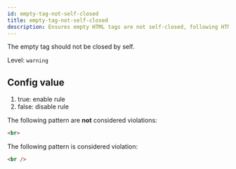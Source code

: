 ```yaml
---
id: empty-tag-not-self-closed
title: empty-tag-not-self-closed
description: Ensures empty HTML tags are not self-closed, following HTML standards for void elements.
---
```


The empty tag should not be closed by self.

Level: `warning`

## Config value

1. true: enable rule
2. false: disable rule

The following pattern are **not** considered violations:

<!-- prettier-ignore -->
```html
<br>
```

The following pattern is considered violation:

<!-- prettier-ignore -->
```html
<br />
```
